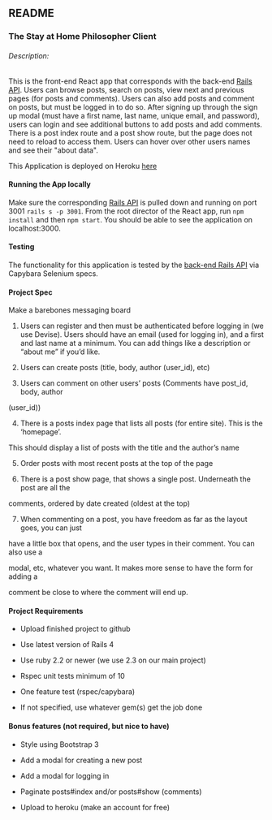 ## README

### The Stay at Home Philosopher Client

###### Description:
This is the front-end React app that corresponds with the back-end [Rails API](https://github.com/chadellison/the_stay_at_home_philosopher). Users can browse posts, search on posts, view next and previous pages (for posts and comments). Users can also add posts and comment on posts, but must be logged in to do so. After signing up through the sign up modal (must have a first name, last name, unique email, and password), users can login and see additional buttons to add posts and add comments. There is a post index route and a post show route, but the page does not need to reload to access them. Users can hover over other users names and see their "about data".

This Application is deployed on Heroku [here](https://the-stay-at-home-philosopher.herokuapp.com/)

#### Running the App locally
Make sure the corresponding [Rails API](https://github.com/chadellison/the_stay_at_home_philosopher) is pulled down and running on port 3001 ```rails s -p 3001```. From the root director of the React app, run ```npm install``` and then ```npm start```. You should be able to see the application on localhost:3000.


#### Testing
The functionality for this application is tested by the [back-end Rails API](https://github.com/chadellison/the_stay_at_home_philosopher) via Capybara Selenium specs.

#### Project Spec

Make a barebones messaging board

1. Users can register and then must be authenticated before logging in (we use Devise).
Users should have an email (used for logging in), and a first and last name at a minimum.
You can add things like a description or “about me” if you’d like.

2. Users can create posts (title, body, author (user_id), etc)

3. Users can comment on other users’ posts (Comments have post_id, body, author

(user_id))

4. There is a posts index page that lists all posts (for entire site). This is the ‘homepage’.

This should display a list of posts with the title and the author’s name

5. Order posts with most recent posts at the top of the page

6. There is a post show page, that shows a single post. Underneath the post are all the

comments, ordered by date created (oldest at the top)

7. When commenting on a post, you have freedom as far as the layout goes, you can just

have a little box that opens, and the user types in their comment. You can also use a

modal, etc, whatever you want. It makes more sense to have the form for adding a

comment be close to where the comment will end up.

#### Project Requirements

* Upload finished project to github

* Use latest version of Rails 4

* Use ruby 2.2 or newer (we use 2.3 on our main project)

* Rspec unit tests minimum of 10

* One feature test (rspec/capybara)

* If not specified, use whatever gem(s) get the job done

#### Bonus features (not required, but nice to have)

* Style using Bootstrap 3

* Add a modal for creating a new post

* Add a modal for logging in

* Paginate posts#index and/or posts#show (comments)

* Upload to heroku (make an account for free)

